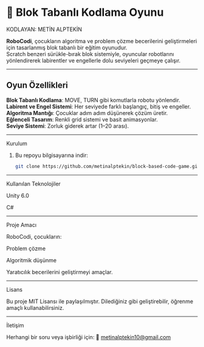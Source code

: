 # 🧩  Blok Tabanlı Kodlama Oyunu

KODLAYAN: METİN ALPTEKİN

**RoboCodi**, çocukların algoritma ve problem çözme becerilerini geliştirmeleri için tasarlanmış blok tabanlı bir eğitim oyunudur.  
Scratch benzeri sürükle-bırak blok sistemiyle, oyuncular robotlarını yönlendirerek labirentler ve engellerle dolu seviyeleri geçmeye çalışır.  

---

## Oyun Özellikleri
**Blok Tabanlı Kodlama**: MOVE, TURN gibi komutlarla robotu yönlendir.  
**Labirent ve Engel Sistemi**: Her seviyede farklı başlangıç, bitiş ve engeller.  
**Algoritma Mantığı**: Çocuklar adım adım düşünerek çözüm üretir.  
**Eğlenceli Tasarım**: Renkli grid sistemi ve basit animasyonlar.  
**Seviye Sistemi**: Zorluk giderek artar (1–20 arası).  

---

Kurulum
1. Bu repoyu bilgisayarına indir:
   ```bash
   git clone https://github.com/metinalptekin/block-based-code-game.git

---

Kullanılan Teknolojiler

Unity 6.0

C#


---

Proje Amacı

RoboCodi, çocukların:

Problem çözme

Algoritmik düşünme

Yaratıcılık
becerilerini geliştirmeyi amaçlar.

---

Lisans

Bu proje MIT Lisansı ile paylaşılmıştır.
Dilediğiniz gibi geliştirebilir, öğrenme amaçlı kullanabilirsiniz.

---

İletişim

Herhangi bir soru veya işbirliği için:
📧 metinalptekin10@gmail.com
